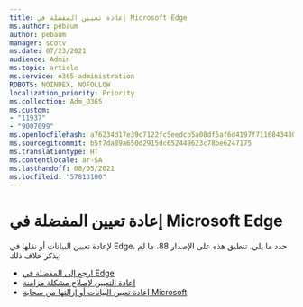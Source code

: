 ```yaml
---
title: إعادة تعيين المفضلة في Microsoft Edge
ms.author: pebaum
author: pebaum
manager: scotv
ms.date: 07/23/2021
audience: Admin
ms.topic: article
ms.service: o365-administration
ROBOTS: NOINDEX, NOFOLLOW
localization_priority: Priority
ms.collection: Adm_O365
ms.custom:
- "11937"
- "9007099"
ms.openlocfilehash: a76234d17e39c7122fc5eedcb5a08df5af6d4197f71168434806ebd9f2a92346
ms.sourcegitcommit: b5f7da89a650d2915dc652449623c78be6247175
ms.translationtype: HT
ms.contentlocale: ar-SA
ms.lasthandoff: 08/05/2021
ms.locfileid: "57813100"
---
```

# <a name="reset-favorites-in-microsoft-edge"></a>إعادة تعيين المفضلة في Microsoft Edge

لإعادة تعيين البيانات أو نقلها في Edge، حدد ما يلي. تنطبق هذه على الإصدار 88، ما لم يذكر خلاف ذلك: 

- [ارجع إلى المفضلة في Edge](/deployedge/edge-learnmore-reset-data-in-cloud#back-up-your-favorites)
- [إعادة التعيين لإصلاح مشكلة مزامنة](/deployedge/edge-learnmore-reset-data-in-cloud#perform-a-reset-to-fix-a-synchronization-problem)
- [إعادة تعيين البيانات أو إزالتها من سحابة Microsoft](/deployedge/edge-learnmore-reset-data-in-cloud#perform-a-reset-to-remove-your-data-from-microsofts-cloud)